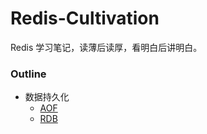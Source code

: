 # Redis-Cultivation

Redis 学习笔记，读薄后读厚，看明白后讲明白。

### Outline

* 数据持久化
    * [AOF](https://github.com/Sidfate/Redis-Cultivation/tree/master/outline/持久化-AOF.md)
    * [RDB](https://github.com/Sidfate/Redis-Cultivation/tree/master/outline/持久化-RDB.md)
